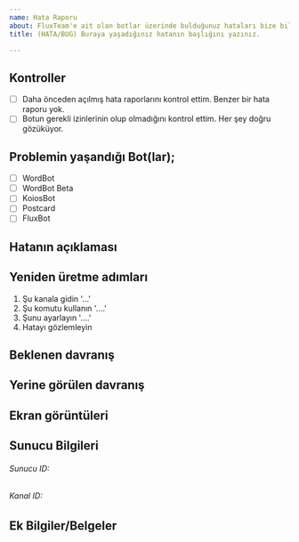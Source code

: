 ```yaml
---
name: Hata Raporu
about: FluxTeam'e ait olan botlar üzerinde bulduğunuz hataları bize bildirerek gelişmemize yardımcı olmak için hata raporu oluşturun.
title: (HATA/BUG) Buraya yaşadığınız hatanın başlığını yazınız. 

---
```


## Kontroller
- [ ] Daha önceden açılmış hata raporlarını kontrol ettim. Benzer bir hata raporu yok.  <!-- Köşeli parantezin içine 'X' yazınız -->
- [ ] Botun gerekli izinlerinin olup olmadığını kontrol ettim. Her şey doğru gözüküyor. <!-- Köşeli parantezin içine 'X' yazınız -->

## Problemin yaşandığı Bot(lar);
<!-- Köşeli parantezin içine 'X' yazınız -->
- [ ] WordBot
- [ ] WordBot Beta
- [ ] KoiosBot
- [ ] Postcard
- [ ] FluxBot

## Hatanın açıklaması
<!-- Hatanın öz, temiz ve detaylı bir açıklamasını yazınız. Hata ile ilgili olmayan konuları lütfen burada belirtmeyiniz. -->

## Yeniden üretme adımları
<!-- ÖRNEKTİR KENDİNİZE GÖRE DOLDURUN -->
1. Şu kanala gidin '...'
2. Şu komutu kullanın '....'
3. Şunu ayarlayın '....'
4. Hatayı gözlemleyin

## Beklenen davranış
<!-- Olması beklenen davranışın öz, temiz ve detaylı açıklaması. -->

## Yerine görülen davranış
<!-- Yerine görülen davranışın öz, temiz ve detaylı açıklaması. -->

## Ekran görüntüleri
<!-- Mümkünse, problemi detaylandırmak adına ekran görüntüleri ekleyin. Aşağıdaki örneğe bakarak ekleyebilir yada editor'de bulunan resim ekleme butonunu kullanabilirsiniz. -->
<!-- ![Örnek](/assets/github_issues.png) -->

## Sunucu Bilgileri
<!-- Yaşanan problemin yaşandığı Sunucu'ya ait temel bilgiler. -->
###### Sunucu ID:
###### Kanal ID:

## Ek Bilgiler/Belgeler
<!-- Yaşanan problem hakkında yukarıdaki bölümler dışında belirtilecek olan bilgileri lütfen buraya yazınız. Ayrıca bu kısma ekstra olarak belge yükleyebilirsiniz.  -->
